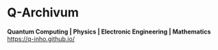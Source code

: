 # Q-Archivum
<b>Quantum Computing | Physics | Electronic Engineering | Mathematics </b>
https://q-inho.github.io/